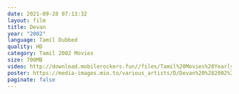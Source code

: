 ```yaml
---
date: 2021-09-28 07:13:32
layout: film
title: Devan
year: "2002"
language: Tamil Dubbed
quality: HD
category: Tamil 2002 Movies
size: 700MB
video: http://download.mobilerockers.fun//files/Tamil%20Movies%20Yearly%20Collections/Tamil%202002%20Collections/Ramanaa%20(2002)/Ramanaa%20(2002)%20Full%20Movies/Ramanaa%20(2002)%20HDRip/Ramanaa%20(2002)%20HDRip%20Single%20Part.mp4
poster: https://media-images.mio.to/various_artists/D/Devan%20%282002%29/Art-350.jpg
paginate: false
---
```

